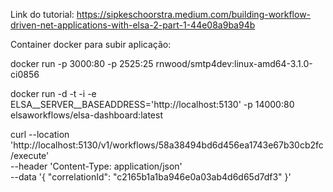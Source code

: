 ﻿Link do tutorial: https://sipkeschoorstra.medium.com/building-workflow-driven-net-applications-with-elsa-2-part-1-44e08a9ba94b

Container docker para subir aplicação:

docker run -p 3000:80 -p 2525:25 rnwood/smtp4dev:linux-amd64-3.1.0-ci0856

docker run -d -t -i -e ELSA__SERVER__BASEADDRESS='http://localhost:5130' -p 14000:80 elsaworkflows/elsa-dashboard:latest

curl --location 'http://localhost:5130/v1/workflows/58a38494bd6d456ea1743e67b30cb2fc/execute' \
--header 'Content-Type: application/json' \
--data '{
"correlationId": "c2165b1a1ba946e0a03ab4d6d65d7df3"
}'